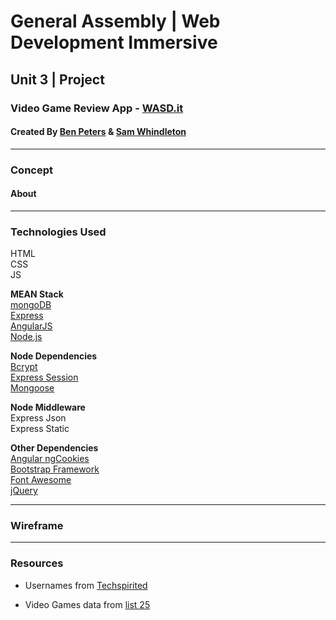 # General Assembly | Web Development Immersive

## Unit 3 | Project

### Video Game Review App - [WASD.it](https://video-game-app.herokuapp.com/)

#### Created By [Ben Peters](https://github.com/benpeterswake) & [Sam Whindleton](https://github.com/samwhindleton)

---

### Concept

#### About

---

### Technologies Used

HTML  
CSS  
JS

**MEAN Stack**  
[mongoDB](https://www.mongodb.com/)  
[Express](https://expressjs.com/)  
[AngularJS](https://angularjs.org/)  
[Node.js](https://nodejs.org/)

**Node Dependencies**  
[Bcrypt](https://www.npmjs.com/package/bcrypt)  
[Express Session](https://www.npmjs.com/package/express-sessions)  
[Mongoose](http://mongoosejs.com/)

**Node Middleware**  
Express Json  
Express Static

**Other Dependencies**  
[Angular ngCookies](https://docs.angularjs.org/api/ngCookies)  
[Bootstrap Framework](https://getbootstrap.com/)  
[Font Awesome](https://fontawesome.com/)  
[jQuery](https://jquery.com/)

---

### Wireframe

---

### Resources

* Usernames from [Techspirited](https://techspirited.com/cool-usernames-for-online-games)

* Video Games data from [list 25](https://list25.com/25-most-popular-video-games-ever/)
